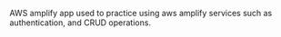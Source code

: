 AWS amplify app used to practice using aws amplify services such as authentication, and CRUD operations.
